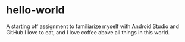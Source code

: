 # hello-world
A starting off assignment to familiarize myself with Android Studio and GitHub
I love to eat, and I love coffee above all things in this world.
